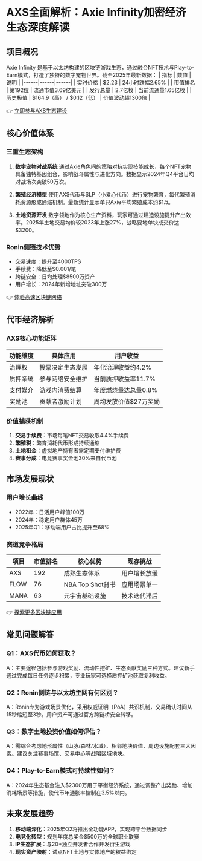 # AXS全面解析：Axie Infinity加密经济生态深度解读

## 项目概况
Axie Infinity 是基于以太坊构建的区块链游戏生态，通过融合NFT技术与Play-to-Earn模式，打造了独特的数字宠物世界。截至2025年最新数据：
| 指标 | 数值 | 说明 |
|------|------|------|
| 实时价格 | $2.23 | 24小时跌幅2.65% |
| 市值排名 | 第192位 | 流通市值3.69亿美元 |
| 发行总量 | 2.7亿枚 | 当前流通量1.65亿枚 |
| 历史极值 | $164.9（高） / $0.12（低） | 价值波动超1300倍 |

👉 [立即参与AXS生态建设](https://bit.ly/okx_welcome)

## 核心价值体系
### 三重生态架构
1. **数字宠物对战系统**
   通过Axie角色间的策略对抗实现技能成长，每个NFT宠物具备独特基因组合，影响战斗属性与进化方向。数据显示2024年Q4平台日均对战场次突破50万次。

2. **繁殖经济模型**
   使用AXS代币与SLP（小爱心代币）进行宠物繁育，每代繁殖消耗资源形成通缩机制。最新统计显示单只Axie平均繁殖成本约$1.5。

3. **土地资源开发**
   数字领地作为核心生产资料，玩家可通过建造设施提升产出效率。2025年土地交易均价较2023年上涨27%，战略要地单块成交价达$3200。

### Ronin侧链技术优势
- 交易速度：提升至4000TPS
- 手续费：降低至$0.001/笔
- 跨链安全：日均处理$8500万资产
- 用户增长：2024年新增地址突破300万

👉 [体验高速区块链网络](https://bit.ly/okx_welcome)

## 代币经济解析
### AXS核心功能矩阵
| 功能维度 | 具体应用 | 用户收益 |
|---------|---------|---------|
| 治理权 | 投票决定生态发展 | 年化治理收益约4.2% |
| 质押系统 | 参与网络安全维护 | 当前质押收益率11.7% |
| 支付媒介 | 游戏内消费结算 | 年度燃烧量达总量0.8% |
| 奖励池 | 贡献者激励计划 | 周均发放价值$27万奖励 |

### 价值捕获机制
1. **交易手续费**：市场每笔NFT交易收取4.4%手续费
2. **繁殖税**：繁育消耗代币形成持续通缩
3. **土地租金**：虚拟地产持有者需定期支付维护费
4. **赛事分成**：电竞赛事奖金池30%来自代币池

## 市场发展现状
### 用户增长曲线
- 2022年：日活用户峰值100万
- 2024年：稳定用户群体45万
- 2025年Q1：移动端用户占比提升至68%

### 赛道竞争格局
| 项目 | 市值排名 | 核心优势 | 现存挑战 |
|------|---------|---------|---------|
| AXS | 192 | 成熟生态体系 | 用户增长放缓 |
| FLOW | 76 | NBA Top Shot背书 | 应用场景单一 |
| MANA | 63 | 元宇宙基础设施 | 技术迭代滞后 |

👉 [探索更多区块链应用](https://bit.ly/okx_welcome)

## 常见问题解答
### Q1：AXS代币如何获取？
A：主要途径包括参与游戏奖励、流动性挖矿、生态贡献奖励三种方式。建议新手通过完成每日任务逐步积累，专业玩家可选择质押矿池获取复利收益。

### Q2：Ronin侧链与以太坊主网有何区别？
A：Ronin专为游戏场景优化，采用权威证明（PoA）共识机制，交易确认时间从15秒缩短至3秒。用户资产可通过官方跨链桥安全转移。

### Q3：数字土地投资价值如何评估？
A：需综合考虑地形属性（山脉/森林/水域）、相邻地块价值、周边设施配套三大因素。建议关注赛事场馆、交易中心等战略区域地块。

### Q4：Play-to-Earn模式可持续性如何？
A：2024年生态基金注入$2300万用于平衡经济系统，通过调整产出奖励、增加消耗场景等措施，使代币年通胀率控制在3.5%以内。

## 未来发展趋势
1. **移动端深化**：2025年Q2将推出全功能APP，实现跨平台数据同步
2. **电竞化转型**：规划年度总奖金$500万的全球职业联赛
3. **IP生态扩展**：与20+独立开发者合作开发衍生游戏
4. **现实资产映射**：试点NFT土地与实体地产的权益绑定
